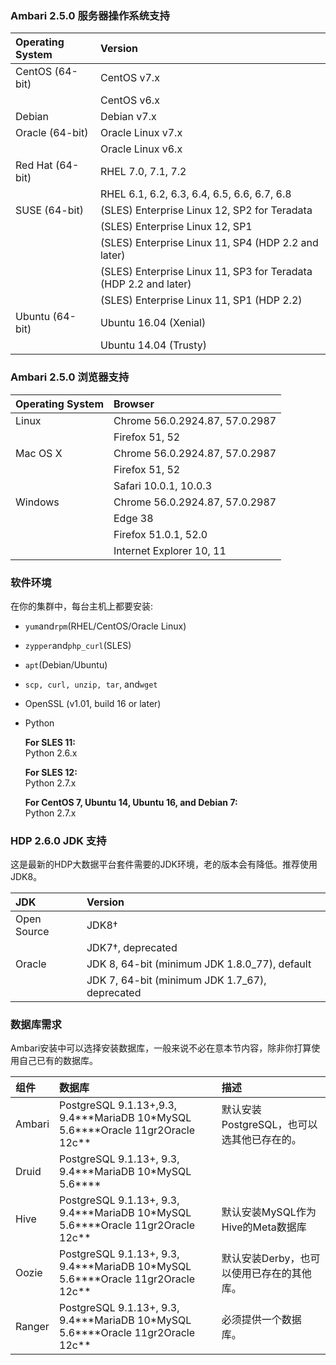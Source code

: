 ### **Ambari 2.5.0 服务器操作系统支持**

| Operating System | Version |
| :--- | :--- |
| CentOS \(64-bit\) | CentOS v7.x |
|  | CentOS v6.x |
| Debian | Debian v7.x |
| Oracle \(64-bit\) | Oracle Linux v7.x |
|  | Oracle Linux v6.x |
| Red Hat \(64-bit\) | RHEL 7.0, 7.1, 7.2 |
|  | RHEL 6.1, 6.2, 6.3, 6.4, 6.5, 6.6, 6.7, 6.8 |
| SUSE \(64-bit\) | \(SLES\) Enterprise Linux 12, SP2 for Teradata |
|  | \(SLES\) Enterprise Linux 12, SP1 |
|  | \(SLES\) Enterprise Linux 11, SP4 \(HDP 2.2 and later\) |
|  | \(SLES\) Enterprise Linux 11, SP3 for Teradata \(HDP 2.2 and later\) |
|  | \(SLES\) Enterprise Linux 11, SP1 \(HDP 2.2\) |
| Ubuntu \(64-bit\) | Ubuntu 16.04 \(Xenial\) |
|  | Ubuntu 14.04 \(Trusty\) |

### **Ambari 2.5.0 浏览器支持**

| Operating System | Browser |
| :--- | :--- |
| Linux | Chrome 56.0.2924.87, 57.0.2987 |
|  | Firefox 51, 52 |
| Mac OS X | Chrome 56.0.2924.87, 57.0.2987 |
|  | Firefox 51, 52 |
|  | Safari 10.0.1, 10.0.3 |
| Windows | Chrome 56.0.2924.87, 57.0.2987 |
|  | Edge 38 |
|  | Firefox 51.0.1, 52.0 |
|  | Internet Explorer 10, 11 |

### 软件环境

在你的集群中，每台主机上都要安装:

* `yum`and`rpm`\(RHEL/CentOS/Oracle Linux\)

* `zypper`and`php_curl`\(SLES\)

* `apt`\(Debian/Ubuntu\)

* `scp, curl, unzip, tar`, and`wget`

* OpenSSL \(v1.01, build 16 or later\)

* Python

  **For SLES 11:**  
  Python 2.6.x

  **For SLES 12:**  
  Python 2.7.x

  **For CentOS 7, Ubuntu 14, Ubuntu 16, and Debian 7:**  
  Python 2.7.x

### **HDP 2.6.0 JDK 支持**

这是最新的HDP大数据平台套件需要的JDK环境，老的版本会有降低。推荐使用JDK8。

| JDK | Version |
| :--- | :--- |
| Open Source | JDK8† |
|  | JDK7†, deprecated |
| Oracle | JDK 8, 64-bit \(minimum JDK 1.8.0\_77\), default |
|  | JDK 7, 64-bit \(minimum JDK 1.7\_67\), deprecated |

### 数据库需求

Ambari安装中可以选择安装数据库，一般来说不必在意本节内容，除非你打算使用自己已有的数据库。

| 组件 | 数据库 | 描述 |
| :--- | :--- | :--- |
| Ambari | PostgreSQL 9.1.13+,9.3, 9.4\*\*\*MariaDB 10\*MySQL 5.6\*\*\*\*Oracle 11gr2Oracle 12c\*\* | 默认安装PostgreSQL，也可以选其他已存在的。 |
| Druid | PostgreSQL 9.1.13+, 9.3, 9.4\*\*\*MariaDB 10\*MySQL 5.6\*\*\*\* |  |
| Hive | PostgreSQL 9.1.13+, 9.3, 9.4\*\*\*MariaDB 10\*MySQL 5.6\*\*\*\*Oracle 11gr2Oracle 12c\*\* | 默认安装MySQL作为Hive的Meta数据库 |
| Oozie | PostgreSQL 9.1.13+, 9.3, 9.4\*\*\*MariaDB 10\*MySQL 5.6\*\*\*\*Oracle 11gr2Oracle 12c\*\* | 默认安装Derby，也可以使用已存在的其他库。 |
| Ranger | PostgreSQL 9.1.13+, 9.3, 9.4\*\*\*MariaDB 10\*MySQL 5.6\*\*\*\*Oracle 11gr2Oracle 12c\*\* | 必须提供一个数据库。 |



